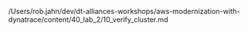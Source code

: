 /Users/rob.jahn/dev/dt-alliances-workshops/aws-modernization-with-dynatrace/content/40_lab_2/10_verify_cluster.md